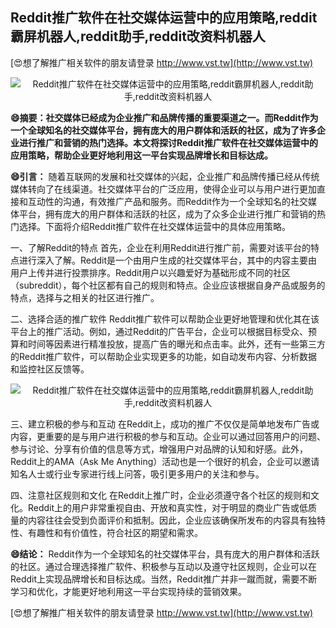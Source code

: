## **Reddit推广软件在社交媒体运营中的应用策略,reddit霸屏机器人,reddit助手,reddit改资料机器人**

[😍想了解推广相关软件的朋友请登录 http://www.vst.tw](http://www.vst.tw)

 <center><img src="https://vst.tw/MP4/tuiguang/png/2.png" alt="Reddit推广软件在社交媒体运营中的应用策略,reddit霸屏机器人,reddit助手,reddit改资料机器人"></center>

**😄摘要：社交媒体已经成为企业推广和品牌传播的重要渠道之一。而Reddit作为一个全球知名的社交媒体平台，拥有庞大的用户群体和活跃的社区，成为了许多企业进行推广和营销的热门选择。本文将探讨Reddit推广软件在社交媒体运营中的应用策略，帮助企业更好地利用这一平台实现品牌增长和目标达成。**

**😄引言：**
随着互联网的发展和社交媒体的兴起，企业推广和品牌传播已经从传统媒体转向了在线渠道。社交媒体平台的广泛应用，使得企业可以与用户进行更加直接和互动性的沟通，有效推广产品和服务。而Reddit作为一个全球知名的社交媒体平台，拥有庞大的用户群体和活跃的社区，成为了众多企业进行推广和营销的热门选择。下面将介绍Reddit推广软件在社交媒体运营中的具体应用策略。

一、了解Reddit的特点
首先，企业在利用Reddit进行推广前，需要对该平台的特点进行深入了解。Reddit是一个由用户生成的社交媒体平台，其中的内容主要由用户上传并进行投票排序。Reddit用户以兴趣爱好为基础形成不同的社区（subreddit），每个社区都有自己的规则和特点。企业应该根据自身产品或服务的特点，选择与之相关的社区进行推广。

二、选择合适的推广软件
Reddit推广软件可以帮助企业更好地管理和优化其在该平台上的推广活动。例如，通过Reddit的广告平台，企业可以根据目标受众、预算和时间等因素进行精准投放，提高广告的曝光和点击率。此外，还有一些第三方的Reddit推广软件，可以帮助企业实现更多的功能，如自动发布内容、分析数据和监控社区反馈等。

 <center><img src="https://vst.tw/MP4/tuiguang/png/5.png" alt="Reddit推广软件在社交媒体运营中的应用策略,reddit霸屏机器人,reddit助手,reddit改资料机器人"></center>

三、建立积极的参与和互动
在Reddit上，成功的推广不仅仅是简单地发布广告或内容，更重要的是与用户进行积极的参与和互动。企业可以通过回答用户的问题、参与讨论、分享有价值的信息等方式，增强用户对品牌的认知和好感。此外，Reddit上的AMA（Ask Me Anything）活动也是一个很好的机会，企业可以邀请知名人士或行业专家进行线上问答，吸引更多用户的关注和参与。

四、注意社区规则和文化
在Reddit上推广时，企业必须遵守各个社区的规则和文化。Reddit上的用户非常重视自由、开放和真实性，对于明显的商业广告或低质量的内容往往会受到负面评价和抵制。因此，企业应该确保所发布的内容具有独特性、有趣性和有价值性，符合社区的期望和需求。

**😄结论：**
Reddit作为一个全球知名的社交媒体平台，具有庞大的用户群体和活跃的社区。通过合理选择推广软件、积极参与互动以及遵守社区规则，企业可以在Reddit上实现品牌增长和目标达成。当然，Reddit推广并非一蹴而就，需要不断学习和优化，才能更好地利用这一平台实现持续的营销效果。

[😍想了解推广相关软件的朋友请登录 http://www.vst.tw](http://www.vst.tw)



